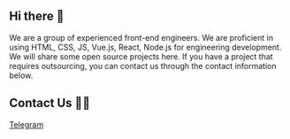 ## Hi there 👋

We are a group of experienced front-end engineers. We are proficient in using HTML, CSS, JS, Vue.js, React, Node.js for engineering development. We will share some open source projects here. If you have a project that requires outsourcing, you can contact us through the contact information below.

## Contact Us 🙋‍♀️
[Telegram](https://github.com)
